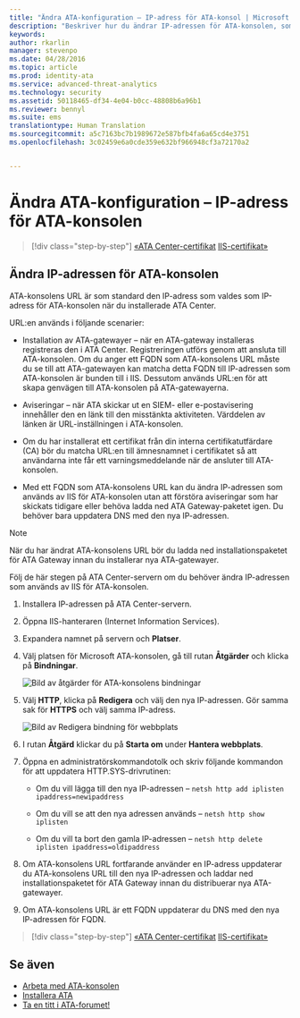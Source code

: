 ```yaml
---
title: "Ändra ATA-konfiguration – IP-adress för ATA-konsol | Microsoft ATA"
description: "Beskriver hur du ändrar IP-adressen för ATA-konsolen, som används för att skapa en genväg till ATA-konsolen på ATA-gatewayerna."
keywords: 
author: rkarlin
manager: stevenpo
ms.date: 04/28/2016
ms.topic: article
ms.prod: identity-ata
ms.service: advanced-threat-analytics
ms.technology: security
ms.assetid: 50118465-df34-4e04-b0cc-48808b6a96b1
ms.reviewer: bennyl
ms.suite: ems
translationtype: Human Translation
ms.sourcegitcommit: a5c7163bc7b1989672e587bfb4fa6a65cd4e3751
ms.openlocfilehash: 3c02459e6a0cde359e632bf966948cf3a72170a2


---
```


# Ändra ATA-konfiguration – IP-adress för ATA-konsolen

>[!div class="step-by-step"]
[«ATA Center-certifikat](modifying-ata-config-centercert.md)
[IIS-certifikat»](modifying-ata-config-iiscert.md)

## Ändra IP-adressen för ATA-konsolen
ATA-konsolens URL är som standard den IP-adress som valdes som IP-adress för ATA-konsolen när du installerade ATA Center.

URL:en används i följande scenarier:

-   Installation av ATA-gatewayer – när en ATA-gateway installeras registreras den i ATA Center. Registreringen utförs genom att ansluta till ATA-konsolen. Om du anger ett FQDN som ATA-konsolens URL måste du se till att ATA-gatewayen kan matcha detta FQDN till IP-adressen som ATA-konsolen är bunden till i IIS. Dessutom används URL:en för att skapa genvägen till ATA-konsolen på ATA-gatewayerna.

-   Aviseringar – när ATA skickar ut en SIEM- eller e-postavisering innehåller den en länk till den misstänkta aktiviteten. Värddelen av länken är URL-inställningen i ATA-konsolen.

-   Om du har installerat ett certifikat från din interna certifikatutfärdare (CA) bör du matcha URL:en till ämnesnamnet i certifikatet så att användarna inte får ett varningsmeddelande när de ansluter till ATA-konsolen.

-   Med ett FQDN som ATA-konsolens URL kan du ändra IP-adressen som används av IIS för ATA-konsolen utan att förstöra aviseringar som har skickats tidigare eller behöva ladda ned ATA Gateway-paketet igen. Du behöver bara uppdatera DNS med den nya IP-adressen.

> [!NOTE]
> När du har ändrat ATA-konsolens URL bör du ladda ned installationspaketet för ATA Gateway innan du installerar nya ATA-gatewayer.

Följ de här stegen på ATA Center-servern om du behöver ändra IP-adressen som används av IIS för ATA-konsolen.

1.  Installera IP-adressen på ATA Center-servern.

2.  Öppna IIS-hanteraren (Internet Information Services).

3.  Expandera namnet på servern och **Platser**.

4.  Välj platsen för Microsoft ATA-konsolen, gå till rutan **Åtgärder** och klicka på **Bindningar**.

    ![Bild av åtgärder för ATA-konsolens bindningar](media/ATA-console-change-IP-bindings.jpg)

5.  Välj **HTTP**, klicka på **Redigera** och välj den nya IP-adressen. Gör samma sak för **HTTPS** och välj samma IP-adress.

    ![Bild av Redigera bindning för webbplats](media/ATA-change-console-IP.jpg)

6.  I rutan **Åtgärd** klickar du på **Starta om** under **Hantera webbplats**.

7.  Öppna en administratörskommandotolk och skriv följande kommandon för att uppdatera HTTP.SYS-drivrutinen:

    -   Om du vill lägga till den nya IP-adressen – `netsh http add iplisten ipaddress=newipaddress`

    -   Om du vill se att den nya adressen används – `netsh http show iplisten`

    -   Om du vill ta bort den gamla IP-adressen – `netsh http delete iplisten ipaddress=oldipaddress`

8.  Om ATA-konsolens URL fortfarande använder en IP-adress uppdaterar du ATA-konsolens URL till den nya IP-adressen och laddar ned installationspaketet för ATA Gateway innan du distribuerar nya ATA-gatewayer.

9. Om ATA-konsolens URL är ett FQDN uppdaterar du DNS med den nya IP-adressen för FQDN.

>[!div class="step-by-step"]
[«ATA Center-certifikat](modifying-ata-config-centercert.md)
[IIS-certifikat»](modifying-ata-config-iiscert.md)


## Se även
- [Arbeta med ATA-konsolen](working-with-ata-console.md)
- [Installera ATA](install-ata.md)
- [Ta en titt i ATA-forumet!](https://social.technet.microsoft.com/Forums/security/home?forum=mata)



<!--HONumber=Jul16_HO3-->


